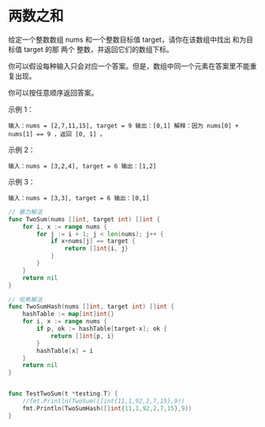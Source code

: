 # 两数之和

给定一个整数数组 nums 和一个整数目标值 target，请你在该数组中找出 和为目标值 target 的那 两个 整数，并返回它们的数组下标。

你可以假设每种输入只会对应一个答案。但是，数组中同一个元素在答案里不能重复出现。

你可以按任意顺序返回答案。

示例 1：

`输入：nums = [2,7,11,15], target = 9 输出：[0,1] 解释：因为 nums[0] + nums[1] == 9 ，返回 [0, 1] 。` 

示例 2：

`输入：nums = [3,2,4], target = 6 输出：[1,2]`

 示例 3：

`输入：nums = [3,3], target = 6 输出：[0,1]`

```go
// 暴力解法
func TwoSum(nums []int, target int) []int {
	for i, x := range nums {
		for j := i + 1; j < len(nums); j++ {
			if x+nums[j] == target {
				return []int{i, j}
			}
		}
	}
	return nil
}

// 哈希解法
func TwoSumHash(nums []int, target int) []int {
	hashTable := map[int]int{}
	for i, x := range nums {
		if p, ok := hashTable[target-x]; ok {
			return []int{p, i}
		}
		hashTable[x] = i
	}
	return nil
}


func TestTwoSum(t *testing.T) {
	//fmt.Println(TwoSum([]int{11,1,92,2,7,15},9))
	fmt.Println(TwoSumHash([]int{11,1,92,2,7,15},9))
}
```



